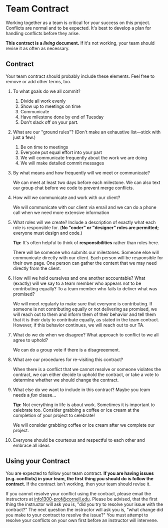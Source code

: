 # Team Contract

Working together as a team is critical for your success on this project. Conflicts are normal and to be expected. It's best to develop a plan for handling conflicts before they arise.

**This contract is a _living_ document.** If it's not working, your team should revise it as often as necessary.

## Contract

Your team contract should probably include these elements. Feel free to remove or add other terms, too.

1. To what goals do we all commit?

    1. Divide all work evenly
    2. Show up to meetings on time
    3. Communicate
    4. Have milestone done by end of Tuesday
    5. Don't slack off on your part.

2. What are our "ground rules"? (Don't make an exhaustive list—stick with just a few.)
   1. Be on time to meetings
   2. Everyone put equal effort into your part
   3. We will communicate frequently about the work we are doing
   4. We will make detailed commit messages

3. By what means and how frequently will we meet or communicate?

   We can meet at least two days before each milestone. We can also text our group chat before we code to prevent merge conflicts.

4. How will we communicate and work with our client?

   We will communicate with our client via email and we can do a phone call when we need more extensive information

5. What roles will we create? Include a description of exactly what each role is responsible for. (**No "coder" or "designer" roles are permitted;** everyone must design and code.)

    **Tip:** It's often helpful to think of **responsibilities** rather than roles here.

   There will be someone who submits our milestones.
   Someone else will communicate directly with our client.
   Each person will be responsible for their own page.
   One person can gather the content that we may need directly from the client.


6. How will we hold ourselves and one another accountable? What (exactly) will we say to a team member who appears not to be contributing equally? To a team member who fails to deliver what was promised?

    We will meet regularly to make sure that everyone is contributing. If someone is not contributing equally or not delivering as promised, we will reach out to them and inform them of their behavior and tell them that it is their duty to contribute equally, as stated in the team contract. However, if this behavior continues, we will reach out to our TA.


7. What do we do when we disagree? What approach to conflict to we all agree to uphold?

    We can do a group vote if there is a disagreeement.



8.  What are our procedures for re-visiting this contract?

    When there is a conflict that we cannot resolve or someone violates the contract, we can either decide to uphold the contract, or take a vote to determine whether we should change the contract.

9.  What else do we want to include in this contract? Maybe you team needs a _fun_ clause...

    **Tip:** Not everything in life is about work. Sometimes it is important to celebrate too. Consider grabbing a coffee or ice cream at the completion of your project to celebrate!

    We will consider grabbing coffee or ice cream after we complete our project.

10. Everyone should be courteous and respectful to each other and embrace all ideas

## Using your Contract

You are expected to follow your team contract. **If you are having issues (e.g. conflicts) in your team, the first thing you should do is follow the contract.** If the contract isn't working, then your team should revise it.

If you cannot resolve your conflict using the contract, please email the instructors at <info1300-prof@cornell.edu>. Please be advised, that the first thing the instructor will ask you is, "did you try to resolve your issue with the contract?" The next question the instructor will ask you is, "what change did you make to your contract to resolve the issue?" You must attempt to resolve your conflicts on your own first before an instructor will intervene.
